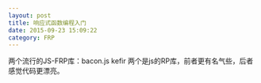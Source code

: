 ```yaml
---
layout: post
title: 响应式函数编程入门
date: 2015-09-23 15:09:22
category: FRP
---
```


两个流行的JS-FRP库：bacon.js kefir 两个是js的RP库，前者更有名气些，后者感觉代码更漂亮。
